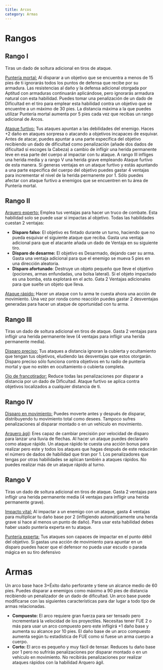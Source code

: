 ```yaml
---
title: Arcos
category: Armas
---
```


# Rangos

## Rango I 

Tiras un dado de soltura adicional en tiros de ataque.

<u>Puntería mortal:</u> Al disparar a un objetivo que se encuentra a menos de 15 pies de ti ignorarás todos los puntos de defensa que recibe por su armadura. Las resistencias al daño y la defensa adicional otorgada por Aptitud con armaduras continuarán aplicándose, pero ignorarás armadura natural con esta habilidad. Puedes tomar una penalización de un dado de Dificultad en el tiro para emplear esta habilidad contra un objetivo que se encuentre a un máximo de 30 pies. La distancia máxima a la que puedes utilizar Puntería mortal aumenta por 5 pies cada vez que recibas un rango adicional de Arcos.

<u>Ataque furtivo:</u> Tus ataques apuntan a las debilidades del enemigo. Haces +2 daño en ataques sorpresa o atacando a objetivos incapaces de esquivar. Antes de atacar, puedes apuntar a una parte especifica del objetivo recibiendo un dado de dificultad como penalización (añade dos dados de dificultad si escoges la Cabeza) a cambio de infligir una herida permanente leve en esa parte del cuerpo al impactar con tu ataque. A rango III infliges una herida media y a rango V una herida grave empleando Ataque furtivo de esta manera. Si generas ventajas en un ataque furtivo y estás apuntando a una parte específica del cuerpo del objetivo puedes gastar 4 ventajas para incrementar el nivel de la herida permanente por 1. Sólo puedes afectar con ataque furtivo a enemigos que se encuentren en tu área de Puntería mortal.

## Rango II

<u>Arquero experto:</u> Emplea tus ventajas para hacer un truco de combate. Esta habilidad solo se puede usar si impactas al objetivo. Todas las habilidades cuestan 2 ventajas: 

- **Disparo falso**: El objetivo es fintado durante un turno, haciendo que no pueda esquivar el siguiente ataque que reciba. Gasta una ventaja adicional para que el atacante añada un dado de Ventaja en su siguiente tiro.
- **Disparo de desarme:** El objetivo es Desarmado, dejando caer su arma. Gasta una ventaja adicional para que el enemigo se mueva 5 pies en una dirección aleatoria.
- **Disparo afortunado**: Destruye un objeto pequeño que lleve el objetivo (pociones, armas enfundadas, una bolsa lateral). Si el objeto impactado es una bomba, esta explotará en el acto. Gata 2 Ventajas adicionales para que suelte un objeto que lleva.

<u>Ataque rápido:</u> Hacer un ataque con tu arma te cuesta ahora una acción de movimiento. Una vez por ronda como reacción puedes gastar 2 desventajas generadas para hacer un ataque de oportunidad con tu arma.

## Rango III 

Tiras un dado de soltura adicional en tiros de ataque. Gasta 2 ventajas para infligir una herida permanente leve (4 ventajas para infligir una herida permanente media).

<u>Disparo preciso:</u> Tus ataques a distancia ignoran la cubierta y ocultamiento que tengan tus objetivos, eludiendo las desventajas que estos otorgarán. Disparo preciso sólo funciona contra objetivos en tu radio de puntería mortal y que no estén en ocultamiento o cubierta completa.

<u>Ojo de francotirador:</u> Reduce todas las penalizaciones por disparar a distancia por un dado de Dificultad. Ataque furtivo se aplica contra objetivos localizados a cualquier distancia de ti. 

## Rango IV

<u>Disparo en movimiento:</u> Puedes moverte antes y después de disparar, distribuyendo tu movimiento total como desees. Tampoco sufres penalizaciones al disparar montado o en un vehículo en movimiento.

<u>Arquero ágil</u>: Eres capaz de cambiar precisión por velocidad de disparo para lanzar una lluvia de flechas. Al hacer un ataque puedes declararlo como ataque rápido. Un ataque rápido te cuesta una acción bonus para realizar pero este y todos los ataques que hagas después de este reducirán el número de dados de habilidad que tiran por 1. Los penalizadores que tengas por otras habilidades se aplican también a ataques rápidos. No puedes realizar más de un ataque rápido al turno.

## Rango V

Tiras un dado de soltura adicional en tiros de ataque. Gasta 2 ventajas para infligir una herida permanente media (4 ventajas para infligir una herida permanente grave).

<u>Impacto vital:</u> Al impactar a un enemigo con un ataque, gasta 4 ventajas para multiplicar tu daño base por 2 (infligiendo automáticamente una herida grave si hace al menos un punto de daño). Para usar esta habilidad debes haber usado puntería experta en tu ataque.

<u>Puntería experta:</u> Tus ataques son capaces de impactar en el punto débil del objetivo. Si gastas una acción de movimiento para apuntar en un disparo puedes hacer que el defensor no pueda usar escudo o parada mágica en su tiro defensivo

# Armas

Un arco base hace 3+Éxito daño perforante y tiene un alcance medio de 60 pies. Puedes disparar a enemigos como máximo a 90 pies de distancia recibiendo un penalizador de un dado de dificultad. Un arco base puede modificarse con las siguientes características para dar lugar a todo tipo de armas relacionadas.

- **Compuesto:** El arco requiere gran fuerza para ser tensado pero incrementará la velocidad de los proyectiles. Necesitas tener FUE 2 o más para usar un arco compuesto pero este infligirá +1 daño base y aumenta su alcance por 10 pies. El daño base de un arco compuesto aumenta según tu estadística de FUE como si fuese un arma cuerpo a cuerpo.
- **Corto:** El arco es pequeño y muy fácil de tensar. Reduces tu daño base por 1 pero no sufrirás penalizaciones por disparar montado o en un vehículo en movimiento. No recibirás penalizaciones por realizar ataques rápidos con la habilidad Arquero ágil.

